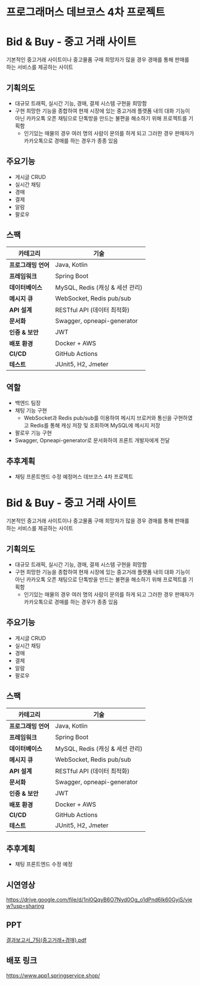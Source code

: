 # 프로그래머스 데브코스 4차 프로젝트
# Bid & Buy - 중고 거래 사이트
기본적인 중고거래 사이트이나 중고물품 구매 희망자가 많을 경우 경매를 통해 판매를 하는 서비스를 제공하는 사이트

## 기획의도
- 대규모 트래픽, 실시간 기능, 경매, 결제 시스템 구현을 희망함
- 구현 희망한 기능을 종합하여 현재 시장에 있는 중고거래 플랫폼 내의 대화 기능이 아닌 카카오톡 오픈 채팅으로 단톡방을 만드는 불편을 해소하기 위해 프로젝트를 기획함
    - 인기있는 매물의 경우 여러 명의 사람이 문의를 하게 되고 그러한 경우 판매자가 카카오톡으로 경매를 하는 경우가 종종 있음

## 주요기능
- 게시글 CRUD
- 실시간 채팅
- 경매
- 결제
- 알람
- 팔로우

## 스팩
| 카테고리 | 기술 |
| --- | --- |
| **프로그래밍 언어** | Java, Kotlin |
| **프레임워크** | Spring Boot |
| **데이터베이스** | MySQL, Redis (캐싱 & 세션 관리) |
| **메시지 큐** | WebSocket, Redis pub/sub |
| **API 설계** | RESTful API (데이터 최적화) |
| **문서화** | Swagger, opneapi-generator |
| **인증 & 보안** | JWT |
| **배포 환경** | Docker + AWS |
| **CI/CD** | GitHub Actions |
| **테스트** | JUnit5, H2, Jmeter |

## 역할
- 백엔드 팀장
- 채팅 기능 구현
  - WebSocket과 Redis pub/sub를 이용하여 메시지 브로커와 통신을 구현하였고 Redis를 통해 캐싱 저장 및 조회하며 MySQL에 메시지 저장
- 팔로우 기능 구현
- Swagger, Opneapi-generator로 문서화하여 프론트 개발자에게 전달

## 추후계획
- 채팅 프론트엔드 수정 예정머스 데브코스 4차 프로젝트
# Bid & Buy - 중고 거래 사이트
기본적인 중고거래 사이트이나 중고물품 구매 희망자가 많을 경우 경매를 통해 판매를 하는 서비스를 제공하는 사이트

## 기획의도
- 대규모 트래픽, 실시간 기능, 경매, 결제 시스템 구현을 희망함
- 구현 희망한 기능을 종합하여 현재 시장에 있는 중고거래 플랫폼 내의 대화 기능이 아닌 카카오톡 오픈 채팅으로 단톡방을 만드는 불편을 해소하기 위해 프로젝트를 기획함
    - 인기있는 매물의 경우 여러 명의 사람이 문의를 하게 되고 그러한 경우 판매자가 카카오톡으로 경매를 하는 경우가 종종 있음

## 주요기능
- 게시글 CRUD
- 실시간 채팅
- 경매
- 결제
- 알람
- 팔로우

## 스팩
| 카테고리 | 기술 |
| --- | --- |
| **프로그래밍 언어** | Java, Kotlin |
| **프레임워크** | Spring Boot |
| **데이터베이스** | MySQL, Redis (캐싱 & 세션 관리) |
| **메시지 큐** | WebSocket, Redis pub/sub |
| **API 설계** | RESTful API (데이터 최적화) |
| **문서화** | Swagger, opneapi-generator |
| **인증 & 보안** | JWT |
| **배포 환경** | Docker + AWS |
| **CI/CD** | GitHub Actions |
| **테스트** | JUnit5, H2, Jmeter |

## 추후계획
- 채팅 프론트엔드 수정 예정

## 시연영상
https://drive.google.com/file/d/1nl0QqyB6O7Nyd0Og_o1dPnd6lk60GyjS/view?usp=sharing

## PPT
[결과보고서_7팀(중고거래+경매).pdf](https://github.com/user-attachments/files/19807668/_7.%2B.pdf)

## 배포 링크
https://www.app1.springservice.shop/
